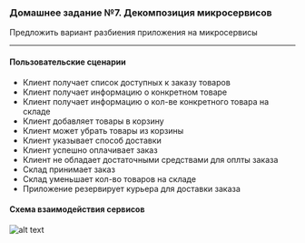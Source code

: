 ### Домашнее задание №7. Декомпозиция микросервисов

Предложить вариант разбиения приложения на микросервисы

---

#### Пользовательские сценарии

- Клиент получает список доступных к заказу товаров
- Клиент получает информацию о конкретном товаре
- Клиент получает информацию о кол-ве конкретного товара на складе
- Клиент добавляет товары в корзину
- Клиент может убрать товары из корзины
- Клиент указывает способ доставки
- Клиент успешно оплачивает заказ
- Клиент не обладает достаточными средствами для оплты заказа
- Склад принимает заказ
- Склад уменьшает кол-во товаров на складе
- Приложение резервирует курьера для доставки заказа


#### Схема взаимодействия сервисов

![alt text](https://github.com/MyHardWay/otus-microservices-architect/blob/main/3rd_hw/Схема.png)
